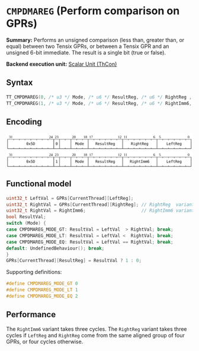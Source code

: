 # `CMPDMAREG` (Perform comparison on GPRs)

**Summary:** Performs an unsigned comparison (less than, greater than, or equal) between two Tensix GPRs, or between a Tensix GPR and an unsigned 6-bit immediate. The result is a single bit (true or false).

**Backend execution unit:** [Scalar Unit (ThCon)](ScalarUnit.md)

## Syntax

```c
TT_CMPDMAREG(0, /* u3 */ Mode, /* u6 */ ResultReg, /* u6 */ RightReg , /* u6 */ LeftReg)
TT_CMPDMAREG(1, /* u3 */ Mode, /* u6 */ ResultReg, /* u6 */ RightImm6, /* u6 */ LeftReg)
```

## Encoding

![](../../../Diagrams/Out/Bits32_CMPDMAREG.svg)
![](../../../Diagrams/Out/Bits32_CMPDMAREGi.svg)

## Functional model

```c
uint32_t LeftVal = GPRs[CurrentThread][LeftReg];
uint32_t RightVal = GPRs[CurrentThread][RightReg]; // RightReg  variant
uint32_t RightVal = RightImm6;                     // RightImm6 variant
bool ResultVal;
switch (Mode) {
case CMPDMAREG_MODE_GT: ResultVal = LeftVal  > RightVal; break;
case CMPDMAREG_MODE_LT: ResultVal = LeftVal <  RightVal; break;
case CMPDMAREG_MODE_EQ: ResultVal = LeftVal == RightVal; break;
default: UndefinedBehaviour(); break;
}
GPRs[CurrentThread][ResultReg] = ResultVal ? 1 : 0;
```

Supporting definitions:
```c
#define CMPDMAREG_MODE_GT 0
#define CMPDMAREG_MODE_LT 1
#define CMPDMAREG_MODE_EQ 2
```

## Performance

The `RightImm6` variant takes three cycles. The `RightReg` variant takes three cycles if `LeftReg` and `RightReg` come from the same aligned group of four GPRs, or four cycles otherwise.
